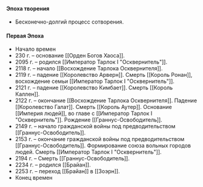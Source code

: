 #### Эпоха творения
- Бесконечно-долгий процесс сотворения.
#### Первая Эпоха
- Начало времен
- 230 г. – основание [[Орден Богов Хаоса]].
- 2095 г. – родился [[Император Тарлок I "Осквернитель"]].
- 2118 г. – начало [[Восхождение Тарлока Осквернителя]].
- 2119 г. – падение [[Королевство Арверн]]. Смерть [[Король Ронан]], восхождение семьи [[Император Тарлок I "Осквернитель"]].
- 2121 г. – падение [[Королевство Кимбает]]. Смерть [[Король Каллен]].
- 2122 г. – окончание [[Восхождение Тарлока Осквернителя]]. Падение [[Королевство Галат]]. Смерть [[Король Аутер]]. Основание [[Империя людей]], во главе с [[Император Тарлок I "Осквернитель"]]. Рождение [[Граннус-Освободитель]].
- 2149 г. – начало гражданской войны под предводительством [[Граннус-Освободитель]].
- 2153 г. – окончание гражданской войны под предводительством [[Граннус-Освободитель]]. Формирование союза вольных городов людей. Смерть [[Император Тарлок I "Осквернитель"]]. 
- 2194 г. – Смерть [[Граннус-Освободитель]].
- 2234 г. – родился [[Брайан]].
- 2253 г. – переход [[Брайан]] в [[Зоэрн]].
- Конец времен